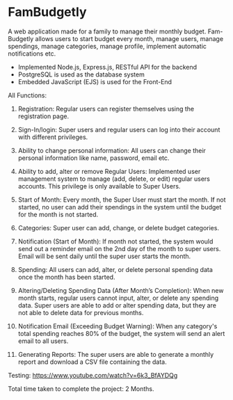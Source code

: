 # FamBudgetly
A web application made for a family to manage their monthly budget. Fam-Budgetly allows users to start budget every month, manage users, manage spendings, manage categories, manage profile, implement automatic notifications etc.
- Implemented Node.js, Express.js, RESTful API for the backend
- PostgreSQL is used as the database system
- Embedded JavaScript (EJS) is used for the Front-End

All Functions:
1. Registration: 
	Regular users can register themselves using the registration page.

2.	Sign-In/login: 
	Super users and regular users can log into their account with different privileges.

3.	Ability to change personal information: 
	All users can change their personal information like name, password, email etc.

4.	Ability to add, alter or remove Regular Users: 
	Implemented user management system to manage (add, delete, or edit) regular users accounts. This privilege is only available to Super Users.

5.	Start of Month: 
	Every month, the Super User must start the month. If not started, no user can add their spendings in the system until the budget for the month is not started. 

6.  Categories: 
	Super user can add, change, or delete budget categories.

7.	Notification (Start of Month): 
	If month not started, the system would send out a reminder email on the 2nd day of the month to super users. Email will be sent daily until the super user starts the month. 

8.	Spending: 
	All users can add, alter, or delete personal spending data once the month has been started.

9.	Altering/Deleting Spending Data (After Month’s Completion): 
	When new month starts, regular users cannot input, alter, or delete any spending data. Super users are able to add or alter spending data, but they are not able to delete data for previous months.   

10.	Notification Email (Exceeding Budget Warning): 
	When any category's total spending reaches 80% of the budget, the system will send an alert email to all users. 

11.	Generating Reports: 
	The super users are able to generate a monthly report and download a CSV file containing the data.

Testing: https://www.youtube.com/watch?v=6k3_BfAYDQg

Total time taken to complete the project: 2 Months.
